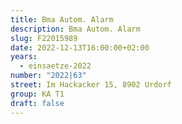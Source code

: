 ```yaml
---
title: Bma Autom. Alarm
description: Bma Autom. Alarm
slug: F22015989
date: 2022-12-13T16:00:00+02:00
years:
  - einsaetze-2022
number: "2022|63"
street: Im Hackacker 15, 8902 Urdorf
group: KA T1
draft: false
---
```


